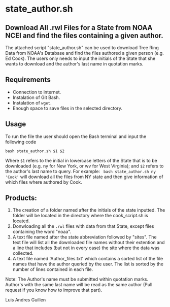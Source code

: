 # state_author.sh
## Download All .rwl Files for a State from NOAA NCEI and find the files containing a given author.

The attached script "state_author.sh" can be used to download Tree Ring Data from NOAA's Database and find the files authored a given person (e.g. Ed Cook). The users only needs to input the initials of the State that she wants to download and the author's last name in quotation marks.  

## Requirements
- Connection to internet. 
- Instalation of Git Bash. 
- Instalation of `wget`. 
- Enough space to save files in the selected directory.

## Usage

To run the file the user should open the Bash terminal and input the following code
```{Bash}
bash state_author.sh $1 $2
```
Where ```$1``` refers to the initial in lowercase letters of the State that is to be downloaded (e.g. ny for New York, or wv for West Virginia); and ```$2``` refers to the author's last name to query. 
For example: ``` bash state_author.sh ny 'Cook'``` will download all the files from NY state and then give information of which files where authored by Cook. 

## Products:
 1) The creation of a folder named after the initials of the state inputted. The folder will be located in the directory where the cook_script.sh is located. 
2) Donwloading all the ```.rwl``` files with data from that State, except files containing the word "noaa".
3) A text file named after the state abbreviation followed by "sites". The text file will list all the downloaded file names without their extention and a line that includes (but not in every case) the site where the data was collected.  
4) A text file named 'Author_files.txt' which contains a sorted list of the file names that have the author queried by the user. The list is sorted by the number of lines contained in each file. 

Note: The Author's name must be submitted within quotation marks. Author's with the same last name will be read as the same author (Pull request if you know how to improve that part). 

Luis Andres Guillen







